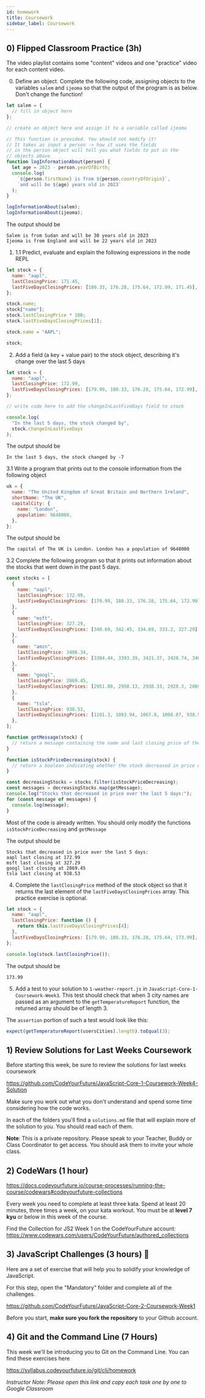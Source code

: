 ```yaml
---
id: homework
title: Coursework
sidebar_label: Coursework
---
```


## 0) Flipped Classroom Practice (3h)

The video playlist contains some "content" videos and one "practice" video for each content video.

0. Define an object. Complete the following code, assigning objects to the variables `salem` and `ijeoma` so that the output of the program is as below. Don't change the function!

```js
let salem = {
  // fill in object here
};

// create an object here and assign it to a variable called ijeoma

// This function is provided. You should not modify it!
// It takes as input a person -> how it uses the fields
// in the person object will tell you what fields to put in the
// objects above
function logInformationAbout(person) {
  let age = 2023 - person.yearOfBirth;
  console.log(
    `${person.firstName} is from ${person.countryOfOrigin}`,
    `and will be ${age} years old in 2023`
  );
}

logInformationAbout(salem);
logInformationAbout(ijeoma);
```

The output should be

```
Salem is from Sudan and will be 30 years old in 2023
Ijeoma is from England and will be 22 years old in 2023
```

1. 1.1 Predict, evaluate and explain the following expressions in the node REPL

```js
let stock = {
  name: "aapl",
  lastClosingPrice: 171.45,
  lastFiveDaysClosingPrices: [180.33, 176.28, 175.64, 172.99, 171.45],
};

stock.name;
stock["name"];
stock.lastClosingPrice * 100;
stock.lastFiveDaysClosingPrices[1];

stock.name = "AAPL";

stock;
```

2. Add a field (a key + value pair) to the stock object, describing it's change over the last 5 days

```js
let stock = {
  name: "aapl",
  lastClosingPrice: 172.99,
  lastFiveDaysClosingPrices: [179.99, 180.33, 176.28, 175.64, 172.99],
};

// write code here to add the changeInLastFiveDays field to stock

console.log(
  "In the last 5 days, the stock changed by",
  stock.changeInLastFiveDays
);
```

The output should be

```
In the last 5 days, the stock changed by -7
```

3.1 Write a program that prints out to the console information from the following object

```js
uk = {
  name: "The United Kingdom of Great Britain and Northern Ireland",
  shortName: "The UK",
  capitalCity: {
    name: "London",
    population: 9648000,
  },
};
```

The output should be

```
The capital of The UK is London. London has a population of 9648000
```

3.2 Complete the following program so that it prints out information about the stocks that went down in the past 5 days.

```js
const stocks = [
  {
    name: "aapl",
    lastClosingPrice: 172.99,
    lastFiveDaysClosingPrices: [179.99, 180.33, 176.28, 175.64, 172.99],
  },
  {
    name: "msft",
    lastClosingPrice: 327.29,
    lastFiveDaysClosingPrices: [340.69, 342.45, 334.69, 333.2, 327.29],
  },
  {
    name: "amzn",
    lastClosingPrice: 3408.34,
    lastFiveDaysClosingPrices: [3384.44, 3393.39, 3421.37, 3420.74, 3408.34],
  },
  {
    name: "googl",
    lastClosingPrice: 2869.45,
    lastFiveDaysClosingPrices: [2951.88, 2958.13, 2938.33, 2928.3, 2869.45],
  },
  {
    name: "tsla",
    lastClosingPrice: 938.53,
    lastFiveDaysClosingPrices: [1101.3, 1093.94, 1067.0, 1008.87, 938.53],
  },
];

function getMessage(stock) {
  // return a message containing the name and last closing price of the stock
}

function isStockPriceDecreasing(stock) {
  // return a boolean indicating whether the stock decreased in price over the last 5 days
}

const decreasingStocks = stocks.filter(isStockPriceDecreasing);
const messages = decreasingStocks.map(getMessage);
console.log("Stocks that decreased in price over the last 5 days:");
for (const message of messages) {
  console.log(message);
}
```

Most of the code is already written. You should only modify the functions `isStockPriceDecreasing` and `getMessage`

The output should be

```
Stocks that decreased in price over the last 5 days:
aapl last closing at 172.99
msft last closing at 327.29
googl last closing at 2869.45
tsla last closing at 938.53
```

4. Complete the `lastClosingPrice` method of the stock object so that it returns the last element of the `lastFiveDaysClosingPrices` array. This practice exercise is optional.

```js
let stock = {
  name: "aapl",
  lastClosingPrice: function () {
    return this.lastFiveDaysClosingPrices[4];
  },
  lastFiveDaysClosingPrices: [179.99, 180.33, 176.28, 175.64, 173.99],
};

console.log(stock.lastClosingPrice());
```

The output should be

```
173.99
```

5. Add a test to your solution to `1-weather-report.js` in `JavaScript-Core-1-Coursework-Week3`. This test should check that when 3 city names are passed as an argument to the `getTemperatureReport` function, the returned array should be of length 3.

The `assertion` portion of such a test would look like this:

```js
expect(getTemperatureReport(usersCities).length).toEqual(3);
```

## 1) Review Solutions for Last Weeks Coursework

Before starting this week, be sure to review the solutions for last weeks coursework

https://github.com/CodeYourFuture/JavaScript-Core-1-Coursework-Week4-Solution

Make sure you work out what you don't understand and spend some time considering how the code works.

In each of the folders you'll find a `solutions.md` file that will explain more of the solution to you. You should read each of them.

**Note**: This is a private repository. Please speak to your Teacher, Buddy or Class Coordinator to get access. You should ask them to invite your whole class.

## 2) CodeWars (1 hour)

https://docs.codeyourfuture.io/course-processes/running-the-course/codewars#codeyourfuture-collections

Every week you need to complete at least three kata. Spend at least 20 minutes, three times a week, on your kata workout. You must be at **level 7 kyu** or below in this week of the course.

Find the Collection for JS2 Week 1 on the CodeYourFuture account: https://www.codewars.com/users/CodeYourFuture/authored_collections

## 3) JavaScript Challenges (3 hours) 🔑

Here are a set of exercise that will help you to solidify your knowledge of JavaScript.

For this step, open the "Mandatory" folder and complete all of the challenges.

https://github.com/CodeYourFuture/JavaScript-Core-2-Coursework-Week1

Before you start, **make sure you fork the repository** to your Github account.

## 4) Git and the Command Line (7 Hours)

This week we'll be introducing you to Git on the Command Line. You can find these exercises here

https://syllabus.codeyourfuture.io/git/cli/homework

_Instructor Note: Please open this link and copy each task one by one to Google Classroom_
